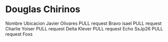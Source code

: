 # Douglas Chirinos

Nombre Ubicacion
Javier Olivares PULL request Bravo
isael PULL request Charlie
Yoiser PULL request Delta
Klever PULL request Echo
SsJp26 PULL request Foxs
